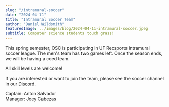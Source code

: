 ```yaml
---
slug: "/intramural-soccer"
date: "2024-04-11"
title: "Intramural Soccer Team"
author: "Daniel Wildsmith"
featuredImage: ../images/blog/2024-04-11-intramural-soccer.jpeg
subtitle: Computer science students touch grass!
---
```

This spring semester, OSC is participating in UF Recsports intramural soccer league. The men's team has two games left. Once the season ends, we will be having a coed team.

All skill levels are welcome!

If you are interested or want to join the team, please see the soccer channel in our <a href="https://discord.gg/Gsxej6u">Discord</a>.

Captain: Anton Salvador<br />
Manager: Joey Cabezas
